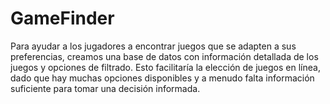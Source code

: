 # GameFinder
Para ayudar a los jugadores a encontrar juegos que se adapten a sus preferencias, creamos una base de datos con información detallada de los juegos y opciones de filtrado. Esto facilitaría la elección de juegos en línea, dado que hay muchas opciones disponibles y a menudo falta información suficiente para tomar una decisión informada.
